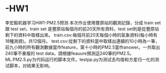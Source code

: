 # -HW1
李宏毅机器学习HW1-PM2.5预测
本次作业使用豐原站的觀測記錄，分成 train set 跟 test set，train set 是豐原站每個月的前20天所有資料，test set則是從豐原站剩下的資料中取樣出來。 
train.csv:每個月前20天每個小時的氣象資料(每小時有18種測資)。共12個月。 
test.csv:從剩下的資料當中取樣出連續的10小時為一筆，前九小時的所有觀測數據當作feature，第十小時的PM2.5當作answer。一共取出240筆不重複的 test data，請根據feauure預測這240筆的PM2.5。
ML.PM2.5.py为代码运行的脚本文件。testpp.py为测试去均值和方差归一化的测试脚本，对结果无影响。
